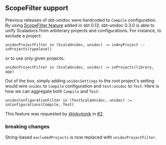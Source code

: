   [1]: http://www.scala-sbt.org/0.13.0/docs/Detailed-Topics/Tasks.html#getting-values-from-multiple-scopes
  [@inkytonik]: https://github.com/inkytonik
  [2]: https://github.com/sbt/sbt-unidoc/issues/2

## ScopeFilter support

Previous releases of sbt-unidoc were hardcoded to `Compile` configuration. By using [ScopeFilter feature][1] added in sbt 0.13, sbt-unidoc 0.3.0 is able to unify Scaladocs from arbiterary projects and configurations. For instance, to exclude a project:

    unidocProjectFilter in (ScalaUnidoc, unidoc) := inAnyProject -- inProjects(typelevel)

or to use only given projects:

    unidocProjectFilter in (ScalaUnidoc, unidoc) := inProjects(library, app)

Out of the box, simply adding `unidocSettings` to the root project's setting would wire `unidoc` to `Compile` configuration and `test:unidoc` to `Test`. Here is how we can aggregate both `Compile` and `Test`:

    unidocConfigurationFilter in (TestScalaUnidoc, unidoc) := inConfigurations(Compile, Test)

This feature was requested by [@inkytonik][@inkytonik] in [#2][2].

### breaking changes

String-based `excludedProjects` is now replaced with `unidocProjectFilter`.
